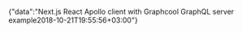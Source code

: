 {"data":"Next.js React Apollo client with Graphcool GraphQL server example2018-10-21T19:55:56+03:00"}
